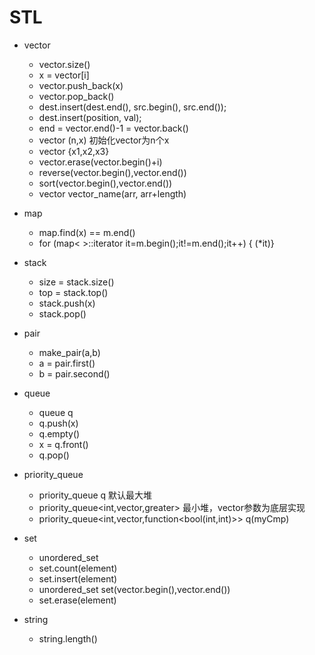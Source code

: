 # STL 

* vector
    - vector.size()
    - x = vector[i]
    - vector.push_back(x)
    - vector.pop_back()
    - dest.insert(dest.end(), src.begin(), src.end());
    - dest.insert(position, val);
    - end = vector.end()-1 = vector.back()
    - vector<int> (n,x) 初始化vector为n个x
    - vector<int> {x1,x2,x3}
    - vector.erase(vector.begin()+i)
    - reverse(vector.begin(),vector.end())
    - sort(vector.begin(),vector.end())
    - vector<int> vector_name(arr, arr+length)
* map 
    - map.find(x) == m.end()
    - for (map< >::iterator it=m.begin();it!=m.end();it++) { (*it)}
* stack
    - size = stack.size()
    - top = stack.top()
    - stack.push(x)
    - stack.pop()

* pair 
    - make_pair(a,b)
    - a = pair.first()
    - b = pair.second()
* queue
    - queue<int> q
    - q.push(x)
    - q.empty()
    - x = q.front()
    - q.pop()
* priority_queue
    - priority_queue<int> q   默认最大堆
    - priority_queue<int,vector<int>,greater<int>>  最小堆，vector参数为底层实现
    - priority_queue<int,vector<int>,function<bool(int,int)>> q(myCmp)
* set
    - unordered_set
    - set.count(element) 
    - set.insert(element)
    - unordered_set<string> set(vector.begin(),vector.end())
    - set.erase(element)
* string
    - string.length()
